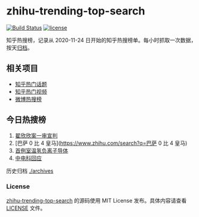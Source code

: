 # zhihu-trending-top-search

[![Build Status](https://github.com/justjavac/zhihu-trending-top-search/workflows/ci/badge.svg?branch=main)](https://github.com/justjavac/zhihu-trending-top-search/actions)
[![license](https://img.shields.io/github/license/justjavac/zhihu-trending-top-search)](https://github.com/justjavac/zhihu-trending-top-search/blob/main/LICENSE)

知乎热搜榜，记录从 2020-11-24
日开始的知乎热搜榜单。每小时抓取一次数据，按天[归档](./archives)。

## 相关项目

- [知乎热门话题](https://github.com/justjavac/zhihu-trending-hot-questions)
- [知乎热门视频](https://github.com/justjavac/zhihu-trending-hot-video)
- [微博热搜榜](https://github.com/justjavac/weibo-trending-hot-search)

## 今日热搜榜

<!-- BEGIN -->
<!-- 最后更新时间 Thu Apr 06 2023 12:10:40 GMT+0800 (China Standard Time) -->

1. [翟欣欣案一审宣判](https://www.zhihu.com/search?q=翟欣欣案一审宣判)
1. [巴萨 0 比 4 皇马](https://www.zhihu.com/search?q=巴萨 0 比 4 皇马)
1. [首例室温氢负离子导体](https://www.zhihu.com/search?q=首例室温氢负离子导体)
1. [中电科回应](https://www.zhihu.com/search?q=中电科回应)

<!-- END -->

历史归档 [./archives](./archives)

### License

[zhihu-trending-top-search](https://github.com/justjavac/zhihu-trending-top-search)
的源码使用 MIT License 发布。具体内容请查看 [LICENSE](./LICENSE) 文件。
